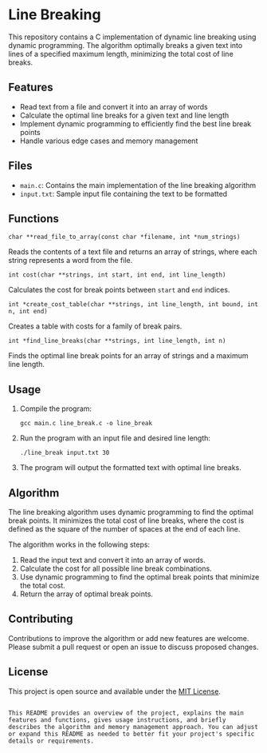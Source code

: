 # Line Breaking

This repository contains a C implementation of dynamic line breaking using dynamic programming. The algorithm optimally breaks a given text into lines of a specified maximum length, minimizing the total cost of line breaks.

## Features

- Read text from a file and convert it into an array of words
- Calculate the optimal line breaks for a given text and line length
- Implement dynamic programming to efficiently find the best line break points
- Handle various edge cases and memory management

## Files

- `main.c`: Contains the main implementation of the line breaking algorithm
- `input.txt`: Sample input file containing the text to be formatted

## Functions

`char **read_file_to_array(const char *filename, int *num_strings)`

Reads the contents of a text file and returns an array of strings, where each string represents a word from the file.

`int cost(char **strings, int start, int end, int line_length)`

Calculates the cost for break points between `start` and `end` indices.

`int *create_cost_table(char **strings, int line_length, int bound, int n, int end)`

Creates a table with costs for a family of break pairs.

`int *find_line_breaks(char **strings, int line_length, int n)`

Finds the optimal line break points for an array of strings and a maximum line length.

## Usage

1. Compile the program:
   ```
   gcc main.c line_break.c -o line_break
   ```

2. Run the program with an input file and desired line length:
   ```
   ./line_break input.txt 30
   ```

3. The program will output the formatted text with optimal line breaks.

## Algorithm

The line breaking algorithm uses dynamic programming to find the optimal break points. It minimizes the total cost of line breaks, where the cost is defined as the square of the number of spaces at the end of each line.

The algorithm works in the following steps:
1. Read the input text and convert it into an array of words.
2. Calculate the cost for all possible line break combinations.
3. Use dynamic programming to find the optimal break points that minimize the total cost.
4. Return the array of optimal break points.

## Contributing

Contributions to improve the algorithm or add new features are welcome. Please submit a pull request or open an issue to discuss proposed changes.

## License

This project is open source and available under the [MIT License](LICENSE).
```

This README provides an overview of the project, explains the main features and functions, gives usage instructions, and briefly describes the algorithm and memory management approach. You can adjust or expand this README as needed to better fit your project's specific details or requirements.
